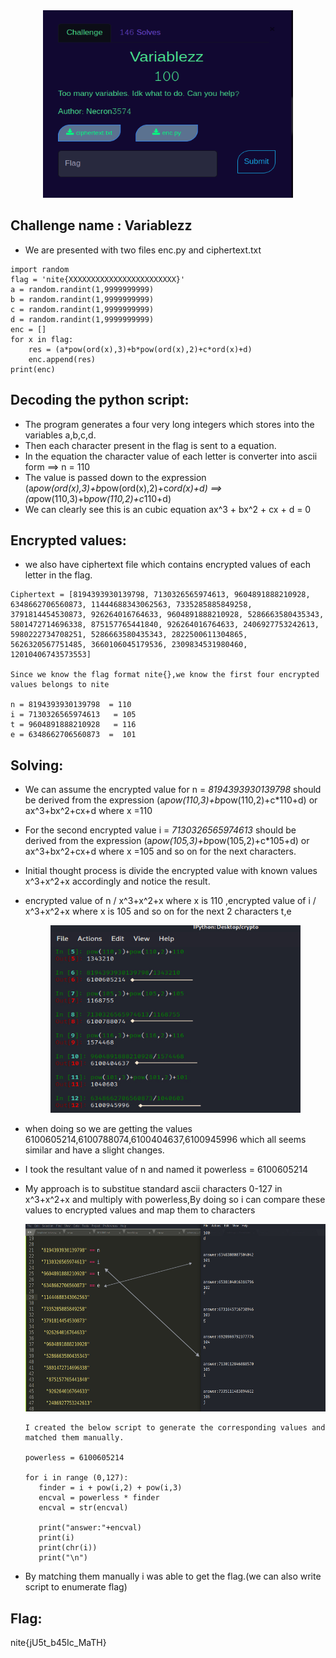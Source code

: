 <center><img src="none/variables.png" width="400" height="300" /></center>

## Challenge name : Variablezz

- We are presented with two files enc.py and ciphertext.txt

```
import random
flag = 'nite{XXXXXXXXXXXXXXXXXXXXXXXX}'
a = random.randint(1,9999999999)
b = random.randint(1,9999999999)
c = random.randint(1,9999999999)
d = random.randint(1,9999999999)
enc = []
for x in flag:
    res = (a*pow(ord(x),3)+b*pow(ord(x),2)+c*ord(x)+d)
    enc.append(res)
print(enc)

```

## Decoding the python script:

- The program generates a four very long integers which stores into the variables a,b,c,d.
- Then each character present in the flag is sent to a equation.
- In the equation the character value of each letter is converter into ascii form ==> n = 110
- The value is passed down to the expression (a*pow(ord(x),3)+b*pow(ord(x),2)+c*ord(x)+d) ==> (a*pow(110,3)+b*pow(110,2)+c*110+d)
- We can clearly see this is an cubic equation ax^3 + bx^2 + cx + d = 0 

## Encrypted values:

- we also have ciphertext file which contains encrypted values of each letter in the flag.

```
Ciphertext = [8194393930139798, 7130326565974613, 9604891888210928, 6348662706560873, 11444688343062563, 7335285885849258, 3791814454530873, 926264016764633, 9604891888210928, 5286663580435343, 5801472714696338, 875157765441840, 926264016764633, 2406927753242613, 5980222734708251, 5286663580435343, 2822500611304865, 5626320567751485, 3660106045179536, 2309834531980460, 12010406743573553]

Since we know the flag format nite{},we know the first four encrypted values belongs to nite

n = 8194393930139798  = 110
i = 7130326565974613   = 105
t = 9604891888210928   = 116
e = 6348662706560873  =  101
```

## Solving:

- We can assume the encrypted value for n =  *8194393930139798* should be derived from the expression (a*pow(110,3)+b*pow(110,2)+c*110+d) or ax^3+bx^2+cx+d where x =110
- For the second encrypted value i = *7130326565974613* should be derived from the expression  (a*pow(105,3)+b*pow(105,2)+c*105+d) or ax^3+bx^2+cx+d where x =105 and so on for the next characters.
- Initial thought process is  divide the encrypted value with known values x^3+x^2+x accordingly and notice the result.
- encrypted value of n / x^3+x^2+x  where x is 110 ,encrypted value of i / x^3+x^2+x  where x is 105 and so on for the next 2 characters t,e

     <center><img src="none/powerless.jpg" width="400" height="300" /></center>
- when doing so we are getting the values 6100605214,6100788074,6100404637,6100945996 which all seems similar and have a slight changes.
- I took the resultant value of n and named it powerless = 6100605214
- My approach is to substitue standard ascii characters 0-127 in x^3+x^2+x and multiply with powerless,By doing so i can compare these values to encrypted values and map them to characters

     <center><img src="none/matcher.jpg" width="600" height="300" /></center>
     
     ```
     I created the below script to generate the corresponding values and matched them manually.
     
     powerless = 6100605214

    for i in range (0,127):
	    finder = i + pow(i,2) + pow(i,3)
	    encval = powerless * finder
	    encval = str(encval)

	    print("answer:"+encval)
	    print(i)
    	print(chr(i))
	    print("\n")
    ```
- By matching them manually i was able to get the flag.(we can also write script to enumerate flag)

## Flag:

 nite{jU5t_b45Ic_MaTH}



